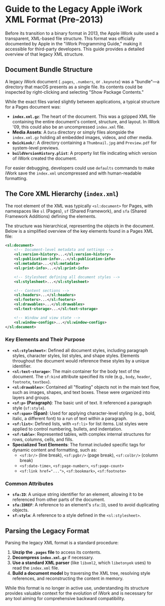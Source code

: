 
# Guide to the Legacy Apple iWork XML Format (Pre-2013)

Before its transition to a binary format in 2013, the Apple iWork suite used a transparent, XML-based file structure. This format was officially documented by Apple in the "iWork Programming Guide," making it accessible for third-party developers. This guide provides a detailed overview of that legacy XML structure.

## Document Bundle Structure

A legacy iWork document (`.pages`, `.numbers`, or `.keynote`) was a "bundle"—a directory that macOS presents as a single file. Its contents could be inspected by right-clicking and selecting "Show Package Contents."

While the exact files varied slightly between applications, a typical structure for a Pages document was:

*   **`index.xml.gz`**: The heart of the document. This was a gzipped XML file containing the entire document's content, structure, and layout. In iWork '09, this could also be an uncompressed `index.xml` file.
*   **Media Assets**: A `Data` directory or simply files alongside the `index.xml.gz` holding all embedded images, videos, and other media.
*   **`QuickLook/`**: A directory containing a `Thumbnail.jpg` and `Preview.pdf` for system-level previews.
*   **`buildVersionHistory.plist`**: A property list file indicating which version of iWork created the document.

For easier debugging, developers could use `defaults` commands to make iWork save the `index.xml` uncompressed and with human-readable formatting.

## The Core XML Hierarchy (`index.xml`)

The root element of the XML was typically `<sl:document>` for Pages, with namespaces like `sl` (Pages), `sf` (Shared Framework), and `sfa` (Shared Framework Additions) defining the elements.

The structure was hierarchical, representing the objects in the document. Below is a simplified overview of the key elements found in a Pages XML file:

```xml
<sl:document>
    <!-- Document-level metadata and settings -->
    <sl:version-history>...</sl:version-history>
    <sl:publication-info>...</sl:publication-info>
    <sl:metadata>...</sl:metadata>
    <sl:print-info>...</sl:print-info>

    <!-- Stylesheet defining all document styles -->
    <sl:stylesheet>...</sl:stylesheet>

    <!-- Content sections -->
    <sl:headers>...</sl:headers>
    <sl:footers>...</sl:footers>
    <sl:drawables>...</sl:drawables>
    <sl:text-storage>...</sl:text-storage>

    <!-- Window and view state -->
    <sl:window-configs>...</sl:window-configs>
</sl:document>
```

### Key Elements and Their Purpose

*   **`<sl:stylesheet>`**: Defined all document styles, including paragraph styles, character styles, list styles, and shape styles. Elements throughout the document would reference these styles by a unique identifier.
*   **`<sl:text-storage>`**: The main container for the body text of the document. The `sf:kind` attribute specified its role (e.g., `body`, `header`, `footnote`, `textbox`).
*   **`<sl:drawables>`**: Contained all "floating" objects not in the main text flow, such as images, shapes, and text boxes. These were organized into layers and groups.
*   **`<sf:p>` (Paragraph)**: The basic unit of text. It referenced a paragraph style (`sf:style`).
*   **`<sf:span>` (Span)**: Used for applying character-level styling (e.g., bold, italic, a different font) to a run of text within a paragraph.
*   **`<sf:list>`**: Defined lists, with `<sf:li>` for list items. List styles were applied to control numbering, bullets, and indentation.
*   **`<sf:table>`**: Represented tables, with complex internal structures for rows, columns, cells, and fills.
*   **Specialized Text Elements**: The format included specific tags for dynamic content and formatting, such as:
    *   `<sf:br/>` (line break), `<sf:pgbr/>` (page break), `<sf:colbr/>` (column break)
    *   `<sf:date-time>`, `<sf:page-number>`, `<sf:page-count>`
    *   `<sf:link href="...">`, `<sf:bookmark>`, `<sf:footnote>`

### Common Attributes

*   **`sfa:ID`**: A unique string identifier for an element, allowing it to be referenced from other parts of the document.
*   **`sfa:IDREF`**: A reference to an element's `sfa:ID`, used to avoid duplicating objects.
*   **`sf:style`**: A reference to a style defined in the `<sl:stylesheet>`.

## Parsing the Legacy Format

Parsing the legacy XML format is a standard procedure:

1.  **Unzip the `.pages` file** to access its contents.
2.  **Decompress `index.xml.gz`** if necessary.
3.  **Use a standard XML parser** (like `libxml2`, which `libetonyek` uses) to read the `index.xml` file.
4.  **Build a document model** by traversing the XML tree, resolving style references, and reconstructing the content in memory.

While this format is no longer in active use, understanding its structure provides valuable context for the evolution of iWork and is necessary for any tool aiming for comprehensive backward compatibility.
